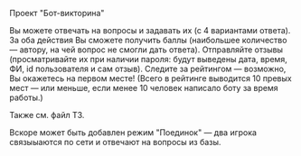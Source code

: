 Проект "Бот-викторина"

Вы можете отвечать на вопросы и задавать их (с 4 вариантами ответа). За оба действия Вы сможете получить баллы 
(наибольшее количество — автору, на чей вопрос не смогли дать ответа).
Отправляйте отзывы (просматривайте их при наличии пароля: будут выведены дата, время, ФИ, id пользователя и сам отзыв). 
Следите за рейтингом — возможно, Вы окажетесь на первом месте!
(Всего в рейтинге выводится 10 превых мест — или меньше, если менее 10 человек написало боту за время работы.)

Также см. файл ТЗ.

Вскоре может быть добавлен режим "Поединок" — два игрока связыыаются по сети и отвечают на вопросы из базы.
